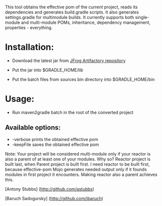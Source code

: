 This tool obtains  the effective pom of the current project, reads its dependencies and generates build.gradle scripts. It also generates settings.gradle for multimodule builds.
It currently supports both single-module and multi-module POMs, inheritance, dependency management, properties - everything.

Installation:
=============
* Download the latest jar from [JFrog Artifactory repository](http://repo.jfrog.org/artifactory/repo/org/gradle/tools/maven2gradle/1.0-SNAPSHOT/)

* Put the jar into $GRADLE_HOME/lib
* Put the batch files from sources bin directory into $GRADLE_HOME/bin

Usage:
============
* Run maven2gradle batch in the root of the converted project

 Available options:
 -----------------
*   -verbose prints the obtained effective pom
*   -keepFile saves the obtained effective pom

Note: Your project will be considered multi-module only if your reactor is also a parent of at least one of your modules. Why so? Reactor project is built last, when Parent project is built first. I need reactor to be built first, because effective-pom Mojo generates needed output only if it founds modules in first project it encounters. Making reactor also a parent achieves this.

[Antony Stubbs] (http://github.com/astubbs)

[Baruch Sadogursky] (http://github.com/jbaruch)
